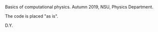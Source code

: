 Basics of computational physics. Autumn 2019, NSU, Physics Department.

The code is placed "as is".

D.Y.
